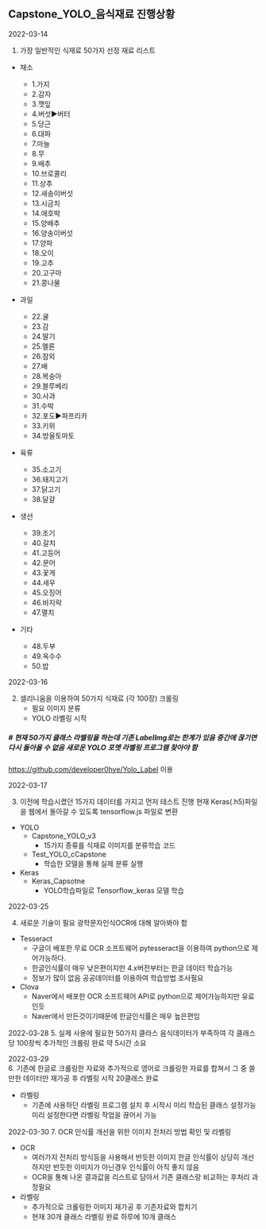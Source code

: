 ## Capstone_YOLO_음식재료 진행상황

2022-03-14

1. 가장 일반적인 식재료 50가지 선정
재료 리스트

* 채소
    - 1.가지
    - 2.감자
    - 3.깻잎
    - 4.버섯▶버터
    - 5.당근
    - 6.대파
    - 7.마늘
    - 8.무
    - 9.배추
    - 10.브로콜리
    - 11.상추
    - 12.새송이버섯
    - 13.시금치
    - 14.애호박
    - 15.양배추
    - 16.양송이버섯
    - 17.양파
    - 18.오이
    - 19.고추
    - 20.고구마
    - 21.콩나물
* 과일
    - 22.귤
    - 23.감
    - 24.딸기
    - 25.멜론
    - 26.참외
    - 27.배
    - 28.복숭아
    - 29.블루베리
    - 30.사과
    - 31.수박
    - 32.포도▶파프리카
    - 33.키위
    - 34.방울토마토
* 육류
    - 35.소고기
    - 36.돼지고기
    - 37.닭고기
    - 38.달걀

* 생선
    - 39.조기
    - 40.갈치
    - 41.고등어
    - 42.문어
    - 43.꽃게
    - 44.새우
    - 45.오징어
    - 46.바지락
    - 47.멸치

* 기타 

    - 48.두부 
    - 49.옥수수 
    - 50.밥

2022-03-16

2. 셀리니움을 이용하여 50가지 식재료 (각 100장) 크롤링
    - 필요 이미지 분류
    - YOLO 라벨링 시작
##### # 현재 50가지 클래스 라벨링을 하는데 기존 LabelImg로는 한계가 있음 중간에 끊기면 다시 돌아올 수 없음 새로운 YOLO 포멧 라벨링 프로그램 찾아야 함
https://github.com/developer0hye/Yolo_Label 이용

2022-03-17

3. 이전에 학습시켰던 15가지 데이터를 가지고 먼저 테스트 진행 현재 Keras(.h5)파일을 웹에서 돌아갈 수 있도록 tensorflow.js 파일로 변환

* YOLO
    * Capstone_YOLO_v3
        * 15가지 종류를 식재료 이미지를 분류학습 코드
    * Test_YOLO_cCapstone
        * 학습한 모델을 통해 실제 분류 실행
* Keras
    * Keras_Capsotne
        * YOLO학습파일로 Tensorflow_keras 모델 학습

2022-03-25  

4. 새로운 기술이 필요 광학문자인식OCR에 대해 알아봐야 함
* Tesseract 
    * 구글이 배포한 무료 OCR 소프트웨어 pytesseract을 이용하여 python으로 제어가능하다.
    * 한글인식률이 매우 낮은편이지만 4.x버전부터는 한글 데이터 학습가능
    * 정보가 많이 없음 공공데이터를 이용하여 학습방법 조사필요
* Clova
    * Naver에서 배포한 OCR 소프트웨어 API로 python으로 제어가능하지만 유료인듯
    * Naver에서 만든것이기때문에 한글인식률은 매우 높은편임 

2022-03-28
5. 실제 사용에 필요한 50가지 클라스 음식데이터가 부족하여 각 클래스 당 100장씩 추가적인 크롤링 완료 약 5시간 소요

2022-03-29  
6. 기존에 한글로 크롤링한 자료와 추가적으로 영어로 크롤링한 자료를 합쳐서 그 중 쓸만한 데이터만 재가공 후 라벨링 시작 20클래스 완료

* 라벨링  
    *  기존에 사용하던 라벨링 프로그램 설치 후 시작시 미리 학습된 클래스 설정가능 미리 설정한다면 라벨링 작업을 끊어서 가능

2022-03-30
7. OCR 인식률 개선을 위한 이미지 전처리 방법 확인 및 라벨링
* OCR
    * 여러가지 전처리 방식등을 사용해서 반듯한 이미지 한글 인식률이 상당히 개선 하지만 반듯한 이미지가 아닌경우 인식률이 아직 좋지 않음
    * OCR을 통해 나온 결과값을 리스트로 담아서 기존 클래스랑 비교하는 후처리 과정필요
* 라벨링
    * 추가적으로 크롤링한 이미지 재가공 후 기존자료와 합치기
    * 현재 30개 클래스 라벨링 완료 하루에 10개 클래스

